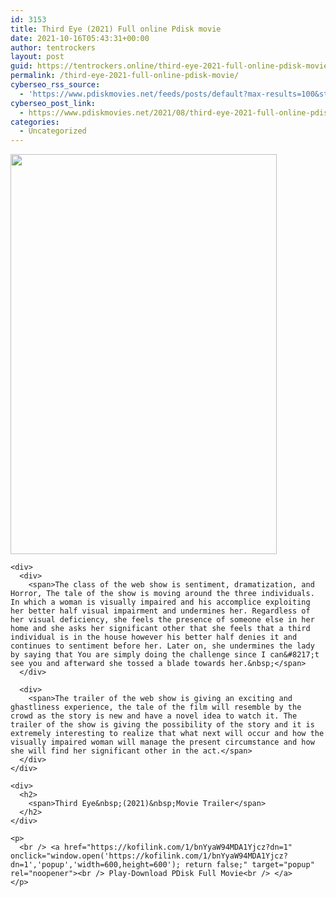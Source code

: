 ```yaml
---
id: 3153
title: Third Eye (2021) Full online Pdisk movie
date: 2021-10-16T05:43:31+00:00
author: tentrockers
layout: post
guid: https://tentrockers.online/third-eye-2021-full-online-pdisk-movie/
permalink: /third-eye-2021-full-online-pdisk-movie/
cyberseo_rss_source:
  - 'https://www.pdiskmovies.net/feeds/posts/default?max-results=100&start-index=901'
cyberseo_post_link:
  - https://www.pdiskmovies.net/2021/08/third-eye-2021-full-online-pdisk-movie.html
categories:
  - Uncategorized
---
```

<div>
  <b></p> 
  
  <div class="separator">
    <a href="https://1.bp.blogspot.com/-MvqAcdZqAno/YRrAqX-9I3I/AAAAAAAAAPk/fZdsrTBxTKQ_k5KMKYcUoN-4mINo4p08wCLcBGAsYHQ/s450/Third%2BEye%2B%25282021%2529%2BFull%2Bonline%2BPdisk%2Bmovie.png" imageanchor="1"><img loading="lazy" border="0" data-original-height="450" data-original-width="300" height="640" src="https://1.bp.blogspot.com/-MvqAcdZqAno/YRrAqX-9I3I/AAAAAAAAAPk/fZdsrTBxTKQ_k5KMKYcUoN-4mINo4p08wCLcBGAsYHQ/w426-h640/Third%2BEye%2B%25282021%2529%2BFull%2Bonline%2BPdisk%2Bmovie.png" width="426" /></a>
  </div>
  
  <p>
    </b></div> 
    
    <div>
      <div>
        <span>The class of the web show is sentiment, dramatization, and Horror, The tale of the show is moving around the three individuals. In which a woman is visually impaired and his accomplice exploiting her better half visual impairment and undermines her. Regardless of her visual deficiency, she feels the presence of someone else in her home and she asks her significant other that she feels that a third individual is in the house however his better half denies it and continues to sentiment before her. Later on, she undermines the lady by saying that You are simply doing the challenge since I can&#8217;t see you and afterward she tossed a blade towards her.&nbsp;</span>
      </div>
      
      <div>
        <span>The trailer of the web show is giving an exciting and ghastliness experience, the tale of the film will resemble by the crowd as the story is new and have a novel idea to watch it. The trailer of the show is giving the possibility of the story and it is extremely interesting to realize that what next will occur and how the visually impaired woman will manage the present circumstance and how she will find her significant other in the act.</span>
      </div>
    </div>
    
    <div>
      <h2>
        <span>Third Eye&nbsp;(2021)&nbsp;Movie Trailer</span>
      </h2>
    </div>
    
    <p>
      <br /> <a href="https://kofilink.com/1/bnYyaW94MDA1Yjcz?dn=1" onclick="window.open('https://kofilink.com/1/bnYyaW94MDA1Yjcz?dn=1','popup','width=600,height=600'); return false;" target="popup" rel="noopener"><br /> Play-Download PDisk Full Movie<br /> </a>
    </p>